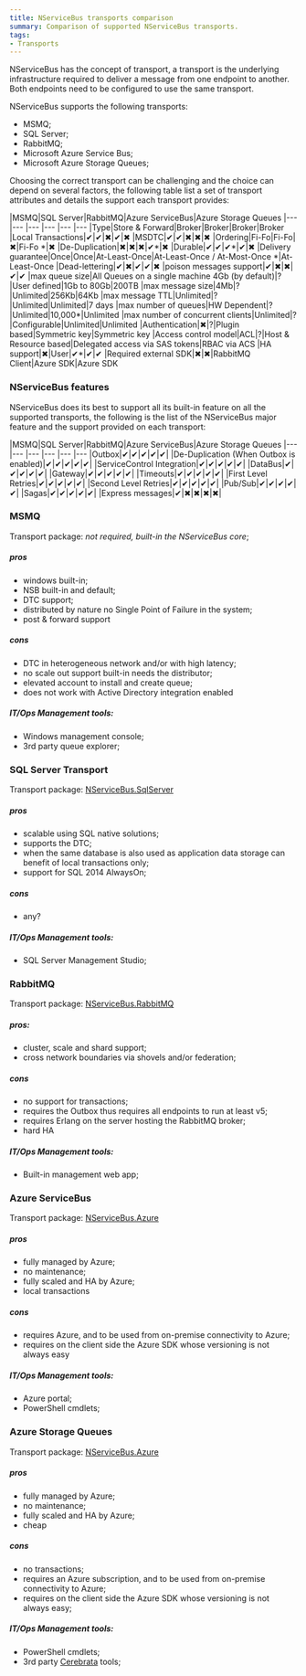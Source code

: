```yaml
---
title: NServiceBus transports comparison
summary: Comparison of supported NServiceBus transports.
tags:
- Transports
---
```


NServiceBus has the concept of transport, a transport is the underlying infrastructure required to deliver a message from one endpoint to another. Both endpoints need to be configured to use the same transport.

NServiceBus supports the following transports:

* MSMQ;
* SQL Server;
* RabbitMQ;
* Microsoft Azure Service Bus;
* Microsoft Azure Storage Queues;

Choosing the correct transport can be challenging and the choice can depend on several factors, the following table list a set of transport attributes and details the support each transport provides:

 |MSMQ|SQL Server|RabbitMQ|Azure ServiceBus|Azure Storage Queues
|---              |---         |---               |---              |---                           |---
|Type|Store & Forward|Broker|Broker|Broker|Broker
|Local Transactions|&#10004;|&#10004;|&#10006;|&#10004;|&#10006;
|MSDTC|&#10004;|&#10004;|&#10006;|&#10006;|&#10006;
|Ordering|Fi-Fo|Fi-Fo|&#10006;|Fi-Fo \*|&#10006;
|De-Duplication|&#10006;|&#10006;|&#10006;|&#10004;\*|&#10006;
|Durable|&#10004;|&#10004;|&#10004;\*|&#10004;|&#10006;
|Delivery guarantee|Once|Once|At-Least-Once|At-Least-Once / At-Most-Once \*|At-Least-Once
|Dead-lettering|&#10004;|&#10006;|&#10004;|&#10004;|&#10006;
|poison messages support|&#10004;|&#10006;|&#10006;|&#10004;|&#10004;
|max queue size|All Queues on a single machine 4Gb (by default)|?|User defined|1Gb to 80Gb|200TB
|max message size|4Mb|?|Unlimited|256Kb|64Kb
|max message TTL|Unlimited|?|Unlimited|Unlimited|7 days
|max number of queues|HW Dependent|?|Unlimited|10,000\*|Unlimited
|max number of concurrent clients|Unlimited|?|Configurable|Unlimited|Unlimited
|Authentication|&#10006;|?|Plugin based|Symmetric key|Symmetric key
|Access control model|ACL|?|Host & Resource based|Delegated access via SAS tokens|RBAC via ACS
|HA support|&#10006;|User|&#10004;\*|&#10004;|&#10004;
|Required external SDK|&#10006;|&#10006;|RabbitMQ Client|Azure SDK|Azure SDK


### NServiceBus features

NServiceBus does its best to support all its built-in feature on all the supported transports, the following is the list of the NServiceBus major feature and the support provided on each transport:

  |MSMQ|SQL Server|RabbitMQ|Azure ServiceBus|Azure Storage Queues
|---              |---         |---               |---              |---                           |---
|Outbox|&#10004;|&#10004;|&#10004;|&#10004;|&#10004;|
|De-Duplication (When Outbox is enabled)|&#10004;|&#10004;|&#10004;|&#10004;|&#10004;|
|ServiceControl Integration|&#10004;|&#10004;|&#10004;|&#10004;|&#10004;|
|DataBus|&#10004;|&#10004;|&#10004;|&#10004;|&#10004;|
|Gateway|&#10004;|&#10004;|&#10004;|&#10004;|&#10004;|
|Timeouts|&#10004;|&#10004;|&#10004;|&#10004;|&#10004;|
|First Level Retries|&#10004;|&#10004;|&#10004;|&#10004;|&#10004;|
|Second Level Retries|&#10004;|&#10004;|&#10004;|&#10004;|&#10004;|
|Pub/Sub|&#10004;|&#10004;|&#10004;|&#10004;|&#10004;|
|Sagas|&#10004;|&#10004;|&#10004;|&#10004;|&#10004;|
|Express messages|&#10004;|&#10006;|&#10006;|&#10006;|&#10006;|


### MSMQ

Transport package: *not required, built-in the NServiceBus core*;

##### pros

* windows built-in;
* NSB built-in and default;
* DTC support;
* distributed by nature no Single Point of Failure in the system;
* post & forward support

##### cons

* DTC in heterogeneous network and/or with high latency;
* no scale out support built-in needs the distributor;
* elevated account to install and create queue;
* does not work with Active Directory integration enabled
	
##### IT/Ops Management tools:

* Windows management console;
* 3rd party queue explorer;

### SQL Server Transport

Transport package: [NServiceBus.SqlServer](https://www.nuget.org/packages/NServiceBus.SqlServer/)

##### pros

* scalable using SQL native solutions;
* supports the DTC;
* when the same database is also used as application data storage can benefit of local transactions only;
* support for SQL 2014 AlwaysOn;

##### cons

* any?

##### IT/Ops Management tools:

* SQL Server Management Studio;

### RabbitMQ

Transport package: [NServiceBus.RabbitMQ](https://www.nuget.org/packages/NServiceBus.RabbitMQ/)

##### pros:

* cluster, scale and shard support;
* cross network boundaries via shovels and/or federation;

##### cons

* no support for transactions;
* requires the Outbox thus requires all endpoints to run at least v5;
* requires Erlang on the server hosting the RabbitMQ broker;
* hard HA

##### IT/Ops Management tools:

* Built-in management web app;

### Azure ServiceBus

Transport package: [NServiceBus.Azure](https://www.nuget.org/packages/NServiceBus.Azure/)

##### pros

* fully managed by Azure;
* no maintenance;
* fully scaled and HA by Azure;
* local transactions

##### cons

* requires Azure, and to be used from on-premise connectivity to Azure;
* requires on the client side the Azure SDK whose versioning is not always easy

##### IT/Ops Management tools:

* Azure portal;
* PowerShell cmdlets;

### Azure Storage Queues

Transport package: [NServiceBus.Azure](https://www.nuget.org/packages/NServiceBus.Azure/)

##### pros

* fully managed by Azure;
* no maintenance;
* fully scaled and HA by Azure;
* cheap

##### cons

* no transactions;
* requires an Azure subscription, and to be used from on-premise connectivity to Azure;
* requires on the client side the Azure SDK whose versioning is not always easy;

##### IT/Ops Management tools:

* PowerShell cmdlets;
* 3rd party [Cerebrata](http://www.cerebrata.com) tools;
